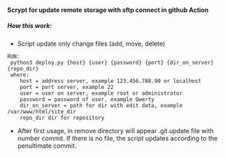 #### Scrypt for update remote storage with sftp connect in github Action


##### How this work:
- Script update only change files (add, move, delete)

```text
RUN:
 python3 deploy.py {host} {user} {password} {port} {dir_on_server} {repo_dir}
 where:
    host = address server, example 123.456.788.90 or localhost
    port = port server, example 22
    user = user on server, example root or administrator
    password = password of user, example Qwerty
    dir_on_server = path for dir with edit data, example /var/www/html/site_dir
    repo_dir dir for repository
```
- After first usage, in remove directory will appear .git.update file with number commit. 
If there is no file, the script updates according to the penultimate commit.
